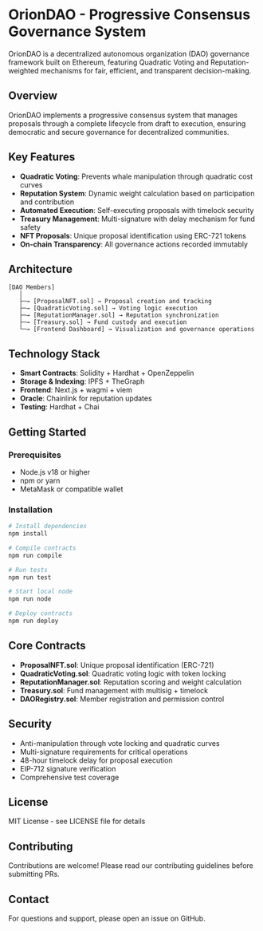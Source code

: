 # OrionDAO - Progressive Consensus Governance System

OrionDAO is a decentralized autonomous organization (DAO) governance framework built on Ethereum, featuring Quadratic Voting and Reputation-weighted mechanisms for fair, efficient, and transparent decision-making.

## Overview

OrionDAO implements a progressive consensus system that manages proposals through a complete lifecycle from draft to execution, ensuring democratic and secure governance for decentralized communities.

## Key Features

- **Quadratic Voting**: Prevents whale manipulation through quadratic cost curves
- **Reputation System**: Dynamic weight calculation based on participation and contribution
- **Automated Execution**: Self-executing proposals with timelock security
- **Treasury Management**: Multi-signature with delay mechanism for fund safety
- **NFT Proposals**: Unique proposal identification using ERC-721 tokens
- **On-chain Transparency**: All governance actions recorded immutably

## Architecture

```
[DAO Members]
   │
   ├─→ [ProposalNFT.sol] → Proposal creation and tracking
   ├─→ [QuadraticVoting.sol] → Voting logic execution
   ├─→ [ReputationManager.sol] → Reputation synchronization
   ├─→ [Treasury.sol] → Fund custody and execution
   └─→ [Frontend Dashboard] → Visualization and governance operations
```

## Technology Stack

- **Smart Contracts**: Solidity + Hardhat + OpenZeppelin
- **Storage & Indexing**: IPFS + TheGraph
- **Frontend**: Next.js + wagmi + viem
- **Oracle**: Chainlink for reputation updates
- **Testing**: Hardhat + Chai

## Getting Started

### Prerequisites

- Node.js v18 or higher
- npm or yarn
- MetaMask or compatible wallet

### Installation

```bash
# Install dependencies
npm install

# Compile contracts
npm run compile

# Run tests
npm run test

# Start local node
npm run node

# Deploy contracts
npm run deploy
```

## Core Contracts

- **ProposalNFT.sol**: Unique proposal identification (ERC-721)
- **QuadraticVoting.sol**: Quadratic voting logic with token locking
- **ReputationManager.sol**: Reputation scoring and weight calculation
- **Treasury.sol**: Fund management with multisig + timelock
- **DAORegistry.sol**: Member registration and permission control

## Security

- Anti-manipulation through vote locking and quadratic curves
- Multi-signature requirements for critical operations
- 48-hour timelock delay for proposal execution
- EIP-712 signature verification
- Comprehensive test coverage

## License

MIT License - see LICENSE file for details

## Contributing

Contributions are welcome! Please read our contributing guidelines before submitting PRs.

## Contact

For questions and support, please open an issue on GitHub.

